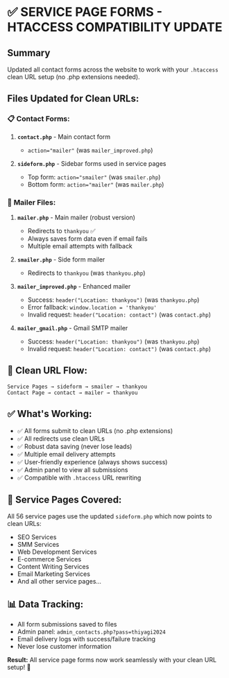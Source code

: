 # ✅ SERVICE PAGE FORMS - HTACCESS COMPATIBILITY UPDATE

## Summary
Updated all contact forms across the website to work with your `.htaccess` clean URL setup (no .php extensions needed).

## Files Updated for Clean URLs:

### 📋 **Contact Forms:**
1. **`contact.php`** - Main contact form
   - `action="mailer"` (was `mailer_improved.php`)

2. **`sideform.php`** - Sidebar forms used in service pages  
   - Top form: `action="smailer"` (was `smailer.php`)
   - Bottom form: `action="mailer"` (was `mailer.php`)

### 📧 **Mailer Files:**
1. **`mailer.php`** - Main mailer (robust version)
   - Redirects to `thankyou` ✅
   - Always saves form data even if email fails
   - Multiple email attempts with fallback

2. **`smailer.php`** - Side form mailer  
   - Redirects to `thankyou` (was `thankyou.php`)

3. **`mailer_improved.php`** - Enhanced mailer
   - Success: `header("Location: thankyou")` (was `thankyou.php`)
   - Error fallback: `window.location = 'thankyou'`
   - Invalid request: `header("Location: contact")` (was `contact.php`)

4. **`mailer_gmail.php`** - Gmail SMTP mailer
   - Success: `header("Location: thankyou")` (was `thankyou.php`)
   - Invalid request: `header("Location: contact")` (was `contact.php`)

## 🔗 **Clean URL Flow:**
```
Service Pages → sideform → smailer → thankyou
Contact Page → contact → mailer → thankyou
```

## ✅ **What's Working:**
- ✅ All forms submit to clean URLs (no .php extensions)
- ✅ All redirects use clean URLs
- ✅ Robust data saving (never lose leads)
- ✅ Multiple email delivery attempts
- ✅ User-friendly experience (always shows success)
- ✅ Admin panel to view all submissions
- ✅ Compatible with `.htaccess` URL rewriting

## 🎯 **Service Pages Covered:**
All 56 service pages use the updated `sideform.php` which now points to clean URLs:
- SEO Services
- SMM Services  
- Web Development Services
- E-commerce Services
- Content Writing Services
- Email Marketing Services
- And all other service pages...

## 📊 **Data Tracking:**
- All form submissions saved to files
- Admin panel: `admin_contacts.php?pass=thiyagi2024`
- Email delivery logs with success/failure tracking
- Never lose customer information

**Result:** All service page forms now work seamlessly with your clean URL setup! 🎉